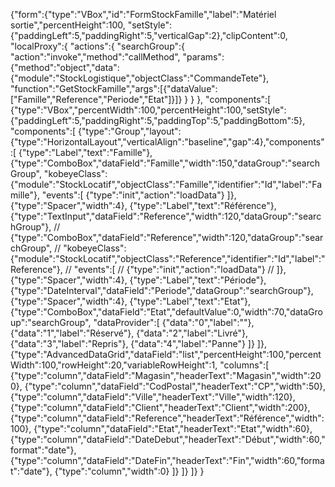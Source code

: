 {"form":{"type":"VBox","id":"FormStockFamille","label":"Matériel sortie","percentHeight":100,
"setStyle":{"paddingLeft":5,"paddingRight":5,"verticalGap":2},"clipContent":0,
"localProxy":{
	"actions":{
		"searchGroup":{
			"action":"invoke","method":"callMethod",
			"params":{"method":"object","data":{"module":"StockLogistique","objectClass":"CommandeTete"},
			"function":"GetStockFamille","args":[{"dataValue":["Famille","Reference","Periode","Etat"]}]}
		}
	}
},
"components":[
	{"type":"VBox","percentWidth":100,"percentHeight":100,"setStyle":{"paddingLeft":5,"paddingRight":5,"paddingTop":5,"paddingBottom":5},
	"components":[
		{"type":"Group","layout":{"type":"HorizontalLayout","verticalAlign":"baseline","gap":4},"components":[
			{"type":"Label","text":"Famille"},
			{"type":"ComboBox","dataField":"Famille","width":150,"dataGroup":"searchGroup",
			"kobeyeClass":{"module":"StockLocatif","objectClass":"Famille","identifier":"Id","label":"Famille"},
			"events":[
				{"type":"init","action":"loadData"}
			]},
			{"type":"Spacer","width":4},
			{"type":"Label","text":"Référence"},
			{"type":"TextInput","dataField":"Reference","width":120,"dataGroup":"searchGroup"},
//			{"type":"ComboBox","dataField":"Reference","width":120,"dataGroup":"searchGroup",
//			"kobeyeClass":{"module":"StockLocatif","objectClass":"Reference","identifier":"Id","label":"Reference"},
//			"events":[
//				{"type":"init","action":"loadData"}
//			]},
			{"type":"Spacer","width":4},
			{"type":"Label","text":"Période"},
			{"type":"DateInterval","dataField":"Periode","dataGroup":"searchGroup"},
			{"type":"Spacer","width":4},
			{"type":"Label","text":"Etat"},
			{"type":"ComboBox","dataField":"Etat","defaultValue":0,"width":70,"dataGroup":"searchGroup",
			"dataProvider":[
				{"data":"0","label":""},
				{"data":"1","label":"Réservé"},
				{"data":"2","label":"Livré"},
				{"data":"3","label":"Repris"},
				{"data":"4","label":"Panne"}
			]}
		]},
		{"type":"AdvancedDataGrid","dataField":"list","percentHeight":100,"percentWidth":100,"rowHeight":20,"variableRowHeight":1,
		"columns":[
			{"type":"column","dataField":"Magasin","headerText":"Magasin","width":200},
			{"type":"column","dataField":"CodPostal","headerText":"CP","width":50},
			{"type":"column","dataField":"Ville","headerText":"Ville","width":120},
			{"type":"column","dataField":"Client","headerText":"Client","width":200},
			{"type":"column","dataField":"Reference","headerText":"Référence","width":100},
			{"type":"column","dataField":"Etat","headerText":"Etat","width":60},
			{"type":"column","dataField":"DateDebut","headerText":"Début","width":60,"format":"date"},
			{"type":"column","dataField":"DateFin","headerText":"Fin","width":60,"format":"date"},
			{"type":"column","width":0}
		]}
	]}
]}
}